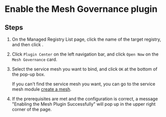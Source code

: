 # Enable the Mesh Governance plugin

<!--## Prerequisites-->
## Steps

1. On the Managed Registry List page, click the name of the target registry, and then click .

    

2. Click `Plugin Center` on the left navigation bar, and click `Open Now` on the `Mesh Governance` card.

    

3. Select the service mesh you want to bind, and click `OK` at the bottom of the pop-up box.

    If you can't find the service mesh you want, you can go to the service mesh module [create a mesh](../../../../mspider/03UserGuide/servicemesh/create-mesh.md).

    

4. If the prerequisites are met and the configuration is correct, a message "Enabling the Mesh Plugin Successfully" will pop up in the upper right corner of the page.

    